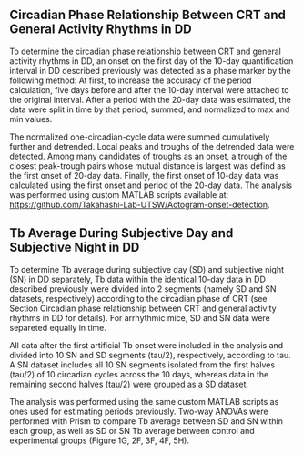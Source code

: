 ## Circadian Phase Relationship Between CRT and General Activity Rhythms in DD

To determine the circadian phase relationship between CRT and general activity rhythms in DD, an onset on the first day of the 10-day quantification interval in DD described previously was detected as a phase marker by the following method:
At first, to increase the accuracy of the period calculation, five days before and after the 10-day interval were attached to the original interval. After a period with the 20-day data was estimated, the data were split in time by that period, summed, and normalized to max and min values.

The normalized one-circadian-cycle data were summed cumulatively further and detrended. Local peaks and troughs of the detrended data were detected. Among many candidates of troughs as an onset, a trough of the closest peak-trough pairs whose mutual distance is largest was defind as the first onset of 20-day data. Finally, the first onset of 10-day data was calculated using the first onset and period of the 20-day data. The analysis was performed using custom MATLAB scripts available at: https://github.com/Takahashi-Lab-UTSW/Actogram-onset-detection.

## Tb Average During Subjective Day and Subjective Night in DD
To determine Tb average during subjective day (SD) and subjective night (SN) in DD separately, Tb data within the identical 10-day data in DD described previously were divided into 2 segments (namely SD and SN datasets, respectively) according to the circadian phase of CRT (see Section Circadian phase relationship between CRT and general activity rhythms in DD for details). For arrhythmic mice, SD and SN data were separeted equally in time.

All data after the first artificial Tb onset were included in the analysis and divided into 10 SN and SD segments (tau/2), respectively, according to tau. A SN dataset includes all 10 SN segments isolated from the first halves (tau/2) of 10 circadian cycles across the 10 days, whereas data in the remaining second halves (tau/2) were grouped as a SD dataset.

The analysis was performed using the same custom MATLAB scripts as ones used for estimating periods previously. Two-way ANOVAs were performed with Prism to compare Tb average between SD and SN within each group, as well as SD or SN Tb average between control and experimental groups (Figure 1G, 2F, 3F, 4F, 5H).

